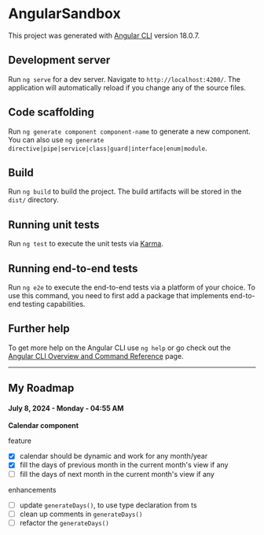 # AngularSandbox

This project was generated with [Angular CLI](https://github.com/angular/angular-cli) version 18.0.7.

## Development server

Run `ng serve` for a dev server. Navigate to `http://localhost:4200/`. The application will automatically reload if you change any of the source files.

## Code scaffolding

Run `ng generate component component-name` to generate a new component. You can also use `ng generate directive|pipe|service|class|guard|interface|enum|module`.

## Build

Run `ng build` to build the project. The build artifacts will be stored in the `dist/` directory.

## Running unit tests

Run `ng test` to execute the unit tests via [Karma](https://karma-runner.github.io).

## Running end-to-end tests

Run `ng e2e` to execute the end-to-end tests via a platform of your choice. To use this command, you need to first add a package that implements end-to-end testing capabilities.

## Further help

To get more help on the Angular CLI use `ng help` or go check out the [Angular CLI Overview and Command Reference](https://angular.dev/tools/cli) page.

---

## My Roadmap

#### July 8, 2024 - Monday - 04:55 AM

**Calendar component**

feature

- [x] calendar should be dynamic and work for any month/year
- [x] fill the days of previous month in the current month's view if any
- [ ] fill the days of next month in the current month's view if any

enhancements

- [ ] update `generateDays()`, to use type declaration from ts
- [ ] clean up comments in `generateDays()`
- [ ] refactor the `generateDays()`

